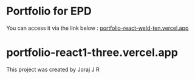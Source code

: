 # Portfolio for EPD

You can access it via the link below :
[portfolio-react-weld-ten.vercel.app](https://portfolio-react-weld-ten.vercel.app/)

# portfolio-react1-three.vercel.app


This project was created by Joraj J R